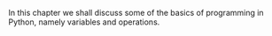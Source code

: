 In this chapter we shall discuss some of the basics of programming in Python, namely variables and operations.